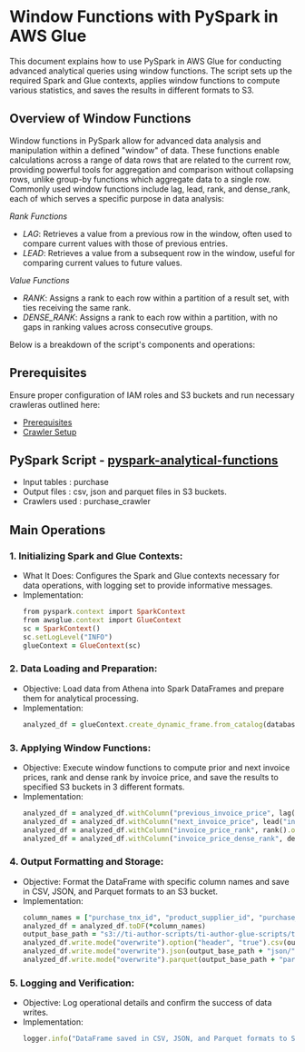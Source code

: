 # Window Functions with PySpark in AWS Glue

This document explains how to use PySpark in AWS Glue for conducting advanced analytical queries using window functions. The script sets up the required Spark and Glue contexts, applies window functions to compute various statistics, and saves the results in different formats to S3. 

## Overview of Window Functions
Window functions in PySpark allow for advanced data analysis and manipulation within a defined "window" of data. These functions enable calculations across a range of data rows that are related to the current row, providing powerful tools for aggregation and comparison without collapsing rows, unlike group-by functions which aggregate data to a single row. Commonly used window functions include lag, lead, rank, and dense_rank, each of which serves a specific purpose in data analysis:

*Rank Functions*
- *LAG*: Retrieves a value from a previous row in the window, often used to compare current values with those of previous entries.
- *LEAD*: Retrieves a value from a subsequent row in the window, useful for comparing current values to future values.
  
*Value Functions*
- *RANK*: Assigns a rank to each row within a partition of a result set, with ties receiving the same rank.
- *DENSE_RANK*: Assigns a rank to each row within a partition, with no gaps in ranking values across consecutive groups.

Below is a breakdown of the script's components and operations:

## Prerequisites

Ensure proper configuration of IAM roles and S3 buckets and run necessary crawleras outlined here:

* [Prerequisites]((/prerequisites.md)) 
* [Crawler Setup](/aws-glue-crawler.md)

##  PySpark Script - [pyspark-analytical-functions](../glue-code/ti-pyspark-analytical.py)
- Input tables          : purchase
- Output files          : csv, json and parquet files in S3 buckets.
- Crawlers used         : purchase_crawler

## Main Operations

### 1. Initializing Spark and Glue Contexts:
* What It Does: Configures the Spark and Glue contexts necessary for data operations, with logging set to provide informative messages.
* Implementation:
  ```ruby
  from pyspark.context import SparkContext
  from awsglue.context import GlueContext
  sc = SparkContext()
  sc.setLogLevel("INFO")
  glueContext = GlueContext(sc)
  ```

### 2. Data Loading and Preparation:
* Objective: Load data from Athena into Spark DataFrames and prepare them for analytical processing.
* Implementation:
  ```ruby
  analyzed_df = glueContext.create_dynamic_frame.from_catalog(database="glue_db", table_name="purchase").toDF()
  ```


### 3. Applying Window Functions:
* Objective: Execute window functions to compute prior and next invoice prices, rank and dense rank by invoice price, and save the results to specified S3 buckets in 3 different formats.
* Implementation:
  ```ruby
  analyzed_df = analyzed_df.withColumn("previous_invoice_price", lag("invoice_price").over(Window.partitionBy("product_supplier_id").orderBy("purchase_tnxdate")))
  analyzed_df = analyzed_df.withColumn("next_invoice_price", lead("invoice_price").over(Window.partitionBy("product_supplier_id").orderBy("purchase_tnxdate")))
  analyzed_df = analyzed_df.withColumn("invoice_price_rank", rank().over(Window.partitionBy("product_supplier_id").orderBy(col("invoice_price").desc())))
  analyzed_df = analyzed_df.withColumn("invoice_price_dense_rank", dense_rank().over(Window.partitionBy("product_supplier_id").orderBy(col("invoice_price").desc())))
  ```

### 4. Output Formatting and Storage:
* Objective: Format the DataFrame with specific column names and save in CSV, JSON, and Parquet formats to an S3 bucket.
* Implementation:
  ```ruby
  column_names = ["purchase_tnx_id", "product_supplier_id", "purchase_tnxdate", "quantity", "invoice_price", "previous_invoice_price", "next_invoice_price", "invoice_price_rank", "invoice_price_dense_rank"]
  analyzed_df = analyzed_df.toDF(*column_names)
  output_base_path = "s3://ti-author-scripts/ti-author-glue-scripts/ti-glue-pyspark-scripts-outputs/glue-pyspark-analytical-outputs/"
  analyzed_df.write.mode("overwrite").option("header", "true").csv(output_base_path + "csv/")
  analyzed_df.write.mode("overwrite").json(output_base_path + "json/")
  analyzed_df.write.mode("overwrite").parquet(output_base_path + "parquet/")
  ```

### 5. Logging and Verification:
* Objective: Log operational details and confirm the success of data writes.
* Implementation:
  ```ruby
  logger.info("DataFrame saved in CSV, JSON, and Parquet formats to S3 successfully, including dense rank.")
  ```
